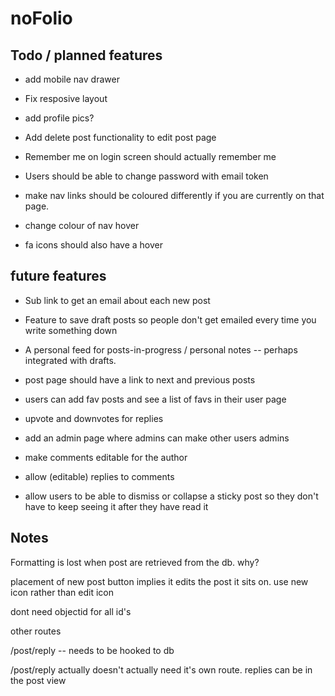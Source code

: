 # noFolio

## Todo / planned features

* add mobile nav drawer

* Fix resposive layout

* add profile pics?

* Add delete post functionality to edit post page

* Remember me on login screen should actually remember me

* Users should be able to change password with email token

* make nav links should be coloured differently if you are currently on that page.

* change colour of nav hover

* fa icons should also have a hover

## future features

* Sub link to get an email about each new post

* Feature to save draft posts so people don't get emailed every time you write something down

* A personal feed for posts-in-progress / personal notes -- perhaps integrated with drafts. 

* post page should have a link to next and previous posts

* users can add fav posts and see a list of favs in their user page

* upvote and downvotes for replies

* add an admin page where admins can make other users admins

* make comments editable for the author

* allow (editable) replies to comments

* allow users to be able to dismiss or collapse a sticky post so they don't have to keep seeing it after they have read it

## Notes

Formatting is lost when post are retrieved from the db. why?

placement of new post button implies it edits the post it sits on.
use new icon rather than edit icon

dont need objectid for all id's 

other routes

/post/reply -- needs to be hooked to db

/post/reply actually doesn't actually need it's own route. replies can be in the post view




